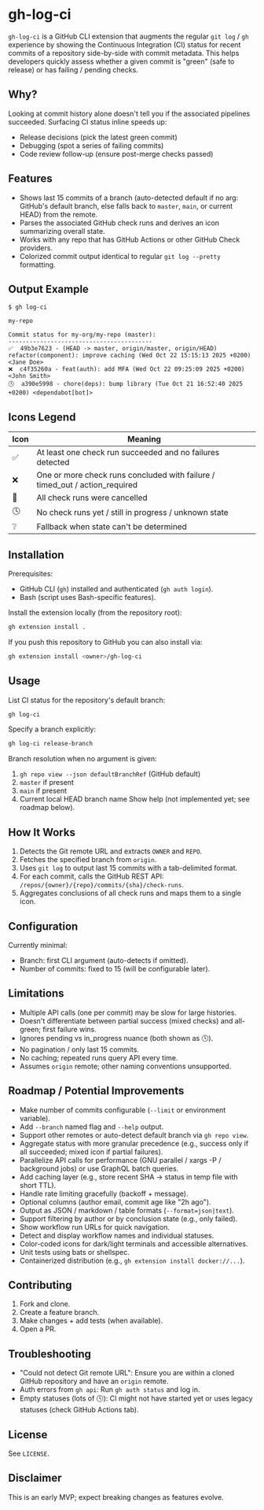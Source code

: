 # gh-log-ci

`gh-log-ci` is a GitHub CLI extension that augments the regular `git log` / `gh` experience by showing the Continuous Integration (CI) status for recent commits of a repository side-by-side with commit metadata. This helps developers quickly assess whether a given commit is "green" (safe to release) or has failing / pending checks.

## Why?
Looking at commit history alone doesn't tell you if the associated pipelines succeeded. Surfacing CI status inline speeds up:
- Release decisions (pick the latest green commit)
- Debugging (spot a series of failing commits)
- Code review follow-up (ensure post-merge checks passed)

## Features
- Shows last 15 commits of a branch (auto-detected default if no arg: GitHub's default branch, else falls back to `master`, `main`, or current HEAD) from the remote.
- Parses the associated GitHub check runs and derives an icon summarizing overall state.
- Works with any repo that has GitHub Actions or other GitHub Check providers.
- Colorized commit output identical to regular `git log --pretty` formatting.

## Output Example
```
$ gh log-ci

my-repo

Commit status for my-org/my-repo (master):
-----------------------------------------
✅  49b3e7623 - (HEAD -> master, origin/master, origin/HEAD) refactor(component): improve caching (Wed Oct 22 15:15:13 2025 +0200) <Jane Doe>
❌  c4f35260a - feat(auth): add MFA (Wed Oct 22 09:25:09 2025 +0200) <John Smith>
🕓  a390e5998 - chore(deps): bump library (Tue Oct 21 16:52:40 2025 +0200) <dependabot[bot]>
```

## Icons Legend
| Icon | Meaning |
|------|---------|
| ✅ | At least one check run succeeded and no failures detected |
| ❌ | One or more check runs concluded with failure / timed_out / action_required |
| 🚫 | All check runs were cancelled |
| 🕓 | No check runs yet / still in progress / unknown state |
| ❔ | Fallback when state can't be determined |

## Installation
Prerequisites:
- GitHub CLI (`gh`) installed and authenticated (`gh auth login`).
- Bash (script uses Bash-specific features).

Install the extension locally (from the repository root):
```bash
gh extension install .
```
If you push this repository to GitHub you can also install via:
```bash
gh extension install <owner>/gh-log-ci
```

## Usage
List CI status for the repository's default branch:
```bash
gh log-ci
```
Specify a branch explicitly:
```bash
gh log-ci release-branch
```
Branch resolution when no argument is given:
1. `gh repo view --json defaultBranchRef` (GitHub default)
2. `master` if present
3. `main` if present
4. Current local HEAD branch name
Show help (not implemented yet; see roadmap below).

## How It Works
1. Detects the Git remote URL and extracts `OWNER` and `REPO`.
2. Fetches the specified branch from `origin`.
3. Uses `git log` to output last 15 commits with a tab-delimited format.
4. For each commit, calls the GitHub REST API: `/repos/{owner}/{repo}/commits/{sha}/check-runs`.
5. Aggregates conclusions of all check runs and maps them to a single icon.

## Configuration
Currently minimal:
- Branch: first CLI argument (auto-detects if omitted).
- Number of commits: fixed to 15 (will be configurable later).

## Limitations
- Multiple API calls (one per commit) may be slow for large histories.
- Doesn't differentiate between partial success (mixed checks) and all-green; first failure wins.
- Ignores pending vs in_progress nuance (both shown as 🕓).
- No pagination / only last 15 commits.
- No caching; repeated runs query API every time.
- Assumes `origin` remote; other naming conventions unsupported.

## Roadmap / Potential Improvements
- Make number of commits configurable (`--limit` or environment variable).
- Add `--branch` named flag and `--help` output.
- Support other remotes or auto-detect default branch via `gh repo view`.
- Aggregate status with more granular precedence (e.g., success only if all succeeded; mixed icon if partial failures).
- Parallelize API calls for performance (GNU parallel / xargs -P / background jobs) or use GraphQL batch queries.
- Add caching layer (e.g., store recent SHA -> status in temp file with short TTL).
- Handle rate limiting gracefully (backoff + message).
- Optional columns (author email, commit age like "2h ago").
- Output as JSON / markdown / table formats (`--format=json|text`).
- Support filtering by author or by conclusion state (e.g., only failed).
- Show workflow run URLs for quick navigation.
- Detect and display workflow names and individual statuses.
- Color-coded icons for dark/light terminals and accessible alternatives.
- Unit tests using bats or shellspec.
- Containerized distribution (e.g., `gh extension install docker://...`).

## Contributing
1. Fork and clone.
2. Create a feature branch.
3. Make changes + add tests (when available).
4. Open a PR.

## Troubleshooting
- "Could not detect Git remote URL": Ensure you are within a cloned GitHub repository and have an `origin` remote.
- Auth errors from `gh api`: Run `gh auth status` and log in.
- Empty statuses (lots of 🕓): CI might not have started yet or uses legacy statuses (check GitHub Actions tab).

## License
See `LICENSE`.

## Disclaimer
This is an early MVP; expect breaking changes as features evolve.
